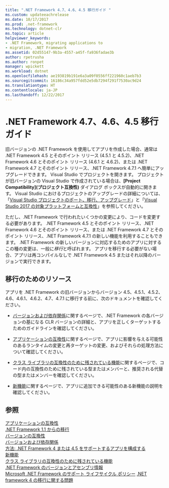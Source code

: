 ```yaml
---
title: ".NET Framework 4.7、4.6、4.5 移行ガイド "
ms.custom: updateeachrelease
ms.date: 10/17/2017
ms.prod: .net-framework
ms.technology: dotnet-clr
ms.topic: article
helpviewer_keywords:
- .NET Framework, migrating applications to
- migration, .NET Framework
ms.assetid: 02d55147-9b3a-4557-a45f-fa936fadae3b
author: rpetrusha
ms.author: ronpet
manager: wpickett
ms.workload: dotnet
ms.openlocfilehash: ae193819b191e6a3a09f0556ff221960c1aeb7b3
ms.sourcegitcommit: 16186c34a957fdd52e5db7294f291f7530ac9d24
ms.translationtype: HT
ms.contentlocale: ja-JP
ms.lasthandoff: 12/22/2017
---
```

# <a name="migration-guide-to-the-net-framework-47-46-and-45"></a>.NET Framework 4.7、4.6、4.5 移行ガイド 
旧バージョンの .NET Framework を使用してアプリを作成した場合、通常は .NET Framework 4.5 とそのポイント リリース (4.5.1 と 4.5.2)、.NET Framework 4.6 とそのポイント リリース (4.6.1 と 4.6.2)、または .NET Framework 4.7 とそのポイント リリース、.NET Framework 4.7.1 へ簡単にアップグレードできます。 Visual Studio でプロジェクトを開きます。 プロジェクトが旧バージョンの Visual Studio で作成されている場合は、**[Project Compatibility]\(プロジェクト互換性\)** ダイアログ ボックスが自動的に開きます。 Visual Studio におけるプロジェクトのアップグレードの詳細については、「[Visual Studio プロジェクトのポート、移行、アップグレード](/visualstudio/porting/port-migrate-and-upgrade-visual-studio-projects)」と「[Visual Studio 2017 の対象プラットフォームと互換性](https://www.visualstudio.com/en-us/productinfo/vs2017-compatibility-vs)」を参照してください。  
  
 ただし、.NET Framework で行われたいくつかの変更により、コードを変更する必要があります。 .NET Framework 4.5 とそのポイント リリース、.NET Framework 4.6 とそのポイント リリース、または .NET Framework 4.7 とそのポイント リリース、.NET Framework 4.7.1 の新しい機能を利用することもできます。 .NET Framework の新しいバージョンに対応するためのアプリに対するこの種の変更は、一般に*移行*と呼ばれます。 アプリを移行する必要がない場合、アプリは再コンパイルなしで .NET Framework 4.5 またはそれ以降のバージョンで実行できます。  
  
## <a name="migration-resources"></a>移行のためのリソース  
 アプリを .NET Framework の旧バージョンからバージョン 4.5、4.5.1、4.5.2、4.6、4.6.1、4.6.2、4.7、4.7.1 に移行する前に、次のドキュメントを確認してください。  
  
-   [バージョンおよび依存関係](../../../docs/framework/migration-guide/versions-and-dependencies.md)に関するページで、.NET Framework の各バージョンの基になる CLR バージョンの詳細と、アプリを正しくターゲットするためのガイドラインを確認してください。  
  
-   [アプリケーションの互換性](../../../docs/framework/migration-guide/application-compatibility.md)に関するページで、アプリに影響を与える可能性のあるランタイムの変更と再ターゲットの変更、およびそれらの処理方法について確認してください。  
  
-   [クラス ライブラリの互換性のために残されている機能](../../../docs/framework/whats-new/whats-obsolete.md)に関するページで、コード内の互換性のために残されている型またはメンバーと、推奨される代替の型またはメンバーを確認してください。  
  
-   [新機能](../../../docs/framework/whats-new/index.md)に関するページで、アプリに追加できる可能性のある新機能の説明を確認してください。  
  
## <a name="see-also"></a>参照  
 [アプリケーションの互換性](../../../docs/framework/migration-guide/application-compatibility.md)  
 [.NET Framework 1.1 からの移行](../../../docs/framework/migration-guide/migrating-from-the-net-framework-1-1.md)  
 [バージョンの互換性](../../../docs/framework/migration-guide/version-compatibility.md)  
 [バージョンおよび依存関係](../../../docs/framework/migration-guide/versions-and-dependencies.md)  
 [方法: .NET Framework 4 または 4.5 をサポートするアプリを構成する](../../../docs/framework/migration-guide/how-to-configure-an-app-to-support-net-framework-4-or-4-5.md)  
 [新機能](../../../docs/framework/whats-new/index.md)  
 [クラス ライブラリの互換性のために残されている機能](../../../docs/framework/whats-new/whats-obsolete.md)  
 [.NET Framework のバージョンとアセンブリ情報](http://go.microsoft.com/fwlink/?LinkId=201701)  
 [Microsoft .NET Framework のサポート ライフサイクル ポリシー](http://go.microsoft.com/fwlink/?LinkId=196607) [.NET framework 4 の移行に関する問題](net-framework-4-migration-issues.md)
